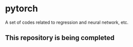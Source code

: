 # pytorch
A set of codes related to regression and neural network, etc.

## This repository is being completed
